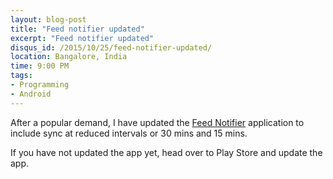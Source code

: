 ```yaml
---
layout: blog-post
title: "Feed notifier updated"
excerpt: "Feed notifier updated"
disqus_id: /2015/10/25/feed-notifier-updated/
location: Bangalore, India
time: 9:00 PM
tags:
- Programming
- Android
---
```


After a popular demand, I have updated the [Feed Notifier](https://play.google.com/store/apps/details?id=in.co.madhur.dashclockfeedlyextension) application to include sync at reduced intervals or 30 mins and 15 mins.

If you have not updated the app yet, head over to Play Store and update the app.
